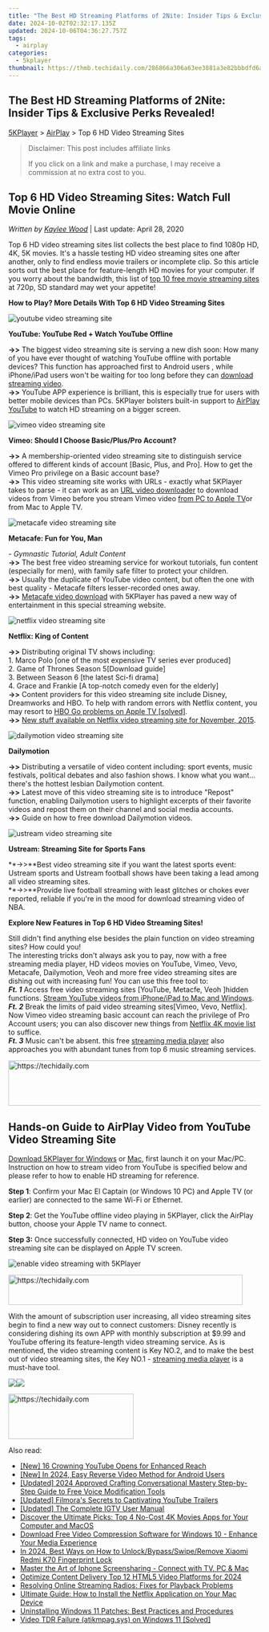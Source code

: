 ```yaml
---
title: "The Best HD Streaming Platforms of 2Nite: Insider Tips & Exclusive Perks Revealed!"
date: 2024-10-02T02:32:17.135Z
updated: 2024-10-06T04:36:27.757Z
tags:
  - airplay
categories:
  - 5kplayer
thumbnail: https://thmb.techidaily.com/286866a306a63ee3881a3e82bbbdfd6a5621a0735c9f349a630ef1e39c65837d.jpg
---
```


## The Best HD Streaming Platforms of 2Nite: Insider Tips & Exclusive Perks Revealed!

[5KPlayer](https://tools.techidaily.com/5kplayer/products/) \> [AirPlay](https://tools.techidaily.com/5kplayer/airplay/) \> Top 6 HD Video Streaming Sites

>  Disclaimer: This post includes affiliate links
>
>  If you click on a link and make a purchase, I may receive a commission at no extra cost to you.
>

## Top 6 HD Video Streaming Sites: Watch Full Movie Online

 _Written by [Kaylee Wood](https://www.quora.com/profile/Amanda-Hu-21)_ | Last update: April 28, 2020

Top 6 HD video streaming sites list collects the best place to find 1080p HD, 4K, 5K movies. It's a hassle testing HD video streaming sites one after another, only to find endless movie trailers or incomplete clip. So this article sorts out the best place for feature-length HD movies for your computer. If you worry about the bandwidth, this list of [top 10 free movie streaming sites](https://tools.techidaily.com/5kplayer/airplay/) at 720p, SD standard may wet your appetite! 

**How to Play? More Details With Top 6 HD Video Streaming Sites**

![youtube video streaming site](https://www.5kplayer.com/airplay/img/5k-youtube-yxt-102303.jpg)

**YouTube: YouTube Red + Watch YouTube Offline** 

**\->>** The biggest video streaming site is serving a new dish soon: How many of you have ever thought of watching YouTube offline with portable devices? This function has approached first to Android users , while iPhone/iPad users won't be waiting for too long before they can [download streaming video](https://tools.techidaily.com/5kplayer/youtube-download/).   
**\->>** YouTube APP experience is brilliant, this is especially true for users with better mobile devices than PCs. 5KPlayer bolsters built-in support to [AirPlay YouTube](https://tools.techidaily.com/5kplayer/airplay/) to watch HD streaming on a bigger screen. 

![vimeo video streaming site](https://www.5kplayer.com/airplay/img/5k-vimeo-yxt-102302.jpg)

**Vimeo: Should I Choose Basic/Plus/Pro Account?** 

**\->>** A membership-oriented video streaming site to distinguish service offered to different kinds of account \[Basic, Plus, and Pro\]. How to get the Vimeo Pro privilege on a Basic account base?  
**\->>** This video streaming site works with URLs - exactly what 5KPlayer takes to parse - it can work as an [URL video downloader](https://tools.techidaily.com/5kplayer/youtube-download/) to download videos from Vimeo before you stream Vimeo video [from PC to Apple TV](https://tools.techidaily.com/5kplayer/airplay/)or from Mac to Apple TV.

![metacafe video streaming site](https://www.5kplayer.com/airplay/img/5k-metacafe-yxt-102301.jpg)

**Metacafe: Fun for You, Man**

_\- Gymnastic Tutorial, Adult Content_  
**\->>** The best free video streaming service for workout tutorials, fun content (especially for men), with family safe filter to protect your children.   
**\->>** Usually the duplicate of YouTube video content, but often the one with best quality - Metacafe filters lesser-recorded ones away.  
**\->>** [Metacafe video download](https://tools.techidaily.com/5kplayer/youtube-download/) with 5KPlayer has paved a new way of entertainment in this special streaming website.

![netflix video streaming site](https://www.5kplayer.com/airplay/img/5k-netflix-yxt-102301.jpg) 

**Netflix: King of Content**

**\->>** Distributing original TV shows including:   
 1\. Marco Polo \[one of the most expensive TV series ever produced\]  
 2\. Game of Thrones Season 5\[Download guide\]  
 3\. Between Season 6 \[the latest Sci-fi drama\]  
 4\. Grace and Frankie \[A top-notch comedy even for the elderly\]  
**\->>** Content providers for this video streaming site include Disney, Dreamworks and HBO. To help with random errors with Netflix content, you may resort to [HBO Go problems on Apple TV \[solved\]](https://tools.techidaily.com/5kplayer/airplay/).  
**\->>** [New stuff available on Netflix video streaming site for November, 2015](http://www.pastemagazine.com/articles/2015/10/new-november-movies-and-tv-streaming-on-netflix.html).

![dailymotion video streaming site](https://www.5kplayer.com/airplay/img/5k-dailymotion-yxt-102306.jpg) 

**Dailymotion**

**\->>** Distributing a versatile of video content including: sport events, music festivals, political debates and also fashion shows. I know what you want... there's the hottest lesbian Dailymotion content.  
**\->>** Latest move of this video streaming site is to introduce "Repost" function, enabling Dailymotion users to highlight excerpts of their favorite videos and repost them on their channel and social media accounts.  
 **\->>** Guide on how to free download Dailymotion videos. 

![ustream video streaming site](https://www.5kplayer.com/airplay/img/5k-ustream-yxt-102301.jpg) 

**Ustream: Streaming Site for Sports Fans**

**\->>**Best video streaming site if you want the latest sports event: Ustream sports and Ustream football shows have been taking a lead among all video streaming sites.  
**\->>**Provide live football streaming with least glitches or chokes ever reported, reliable if you're in the mood for download streaming video of NBA.

**Explore New Features in Top 6 HD Video Streaming Sites!**

Still didn't find anything else besides the plain function on video streaming sites? How could you!  
 The interesting tricks don't always ask you to pay, now with a free streaming media player, HD videos movies on YouTube, Vimeo, Vevo, Metacafe, Dailymotion, Veoh and more free video streaming sites are dishing out with increasing fun! You can use this free tool to:  
_**Ft. 1**_ Access free video streaming sites \[YouTube, Metacfe, Veoh \]hidden functions. [Stream YouTube videos from iPhone/iPad to Mac and Windows](https://tools.techidaily.com/5kplayer/airplay/).  
_**Ft. 2**_ Break the limits of paid video streaming sites\[Vimeo, Vevo, Netflix\]. Now Vimeo video streaming basic account can reach the privilege of Pro Account users; you can also discover new things from [Netflix 4K movie list](https://tools.techidaily.com/5kplayer/airplay/) to suffice.  
_**Ft. 3**_ Music can't be absent. this free [streaming media player](https://tools.techidaily.com/5kplayer/video-music-player/) also approaches you with abundant tunes from top 6 music streaming services.

<!-- affiliate ads begin -->
<a href="https://unicoeye.pxf.io/c/5597632/2148775/18498" target="_top" id="2148775">
  <img src="//a.impactradius-go.com/display-ad/18498-2148775" border="0" alt="https://techidaily.com" width="728" height="90"/>
</a>
<img height="0" width="0" src="https://unicoeye.pxf.io/i/5597632/2148775/18498" style="position:absolute;visibility:hidden;" border="0" />
<!-- affiliate ads end -->

## Hands-on Guide to AirPlay Video from YouTube Video Streaming Site

[Download 5KPlayer for Windows](https://tools.techidaily.com/5kplayer/products/) or [Mac](https://tools.techidaily.com/5kplayer/products/), first launch it on your Mac/PC. Instruction on how to stream video from YouTube is specified below and please refer to how to enable HD streaming for reference.

**Step 1**: Confirm your Mac El Captain (or Windows 10 PC) and Apple TV (or earlier) are connected to the same Wi-Fi or Ethernet.

**Step 2**: Get the YouTube offline video playing in 5KPlayer, click the AirPlay button, choose your Apple TV name to connect.

**Step 3:** Once successfully connected, HD video on YouTube video streaming site can be displayed on Apple TV screen.

![enable video streaming with 5KPlayer](https://www.5kplayer.com/airplay/img/5kplayer-airplay-on-windows-8-zjy-0304002.jpg) 

<!-- affiliate ads begin -->
<a href="https://aligracehair.sjv.io/c/5597632/2135360/19272" target="_top" id="2135360">
  <img src="//a.impactradius-go.com/display-ad/19272-2135360" border="0" alt="https://techidaily.com" width="468" height="60"/>
</a>
<img height="0" width="0" src="https://aligracehair.sjv.io/i/5597632/2135360/19272" style="position:absolute;visibility:hidden;" border="0" />
<!-- affiliate ads end -->

With the amount of subscription user increasing, all video streaming sites begin to find a new way out to connect customers: Disney recently is considering dishing its own APP with monthly subscription at $9.99 and YouTube offering its feature-length video streaming service. As is mentioned, the video streaming content is Key NO.2, and to make the best out of video streaming sites, the Key NO.1 - [streaming media player](https://tools.techidaily.com/5kplayer/airplay/) is a must-have tool.

[![](https://www.5kplayer.com/airplay/../button/freedownwhitewin.png)](https://tools.techidaily.com/5kplayer/products/)[![](https://www.5kplayer.com/airplay/../button/freedownbackmac.png)](https://tools.techidaily.com/5kplayer/products/)

<!-- affiliate ads begin -->
<a href="https://bluettius.sjv.io/c/5597632/2139107/17108" target="_top" id="2139107">
  <img src="//a.impactradius-go.com/display-ad/17108-2139107" border="0" alt="https://techidaily.com" width="250" height="90"/>
</a>
<img height="0" width="0" src="https://bluettius.sjv.io/i/5597632/2139107/17108" style="position:absolute;visibility:hidden;" border="0" />
<!-- affiliate ads end -->

<ins class="adsbygoogle"
     style="display:block"
     data-ad-format="autorelaxed"
     data-ad-client="ca-pub-7571918770474297"
     data-ad-slot="1223367746"></ins>

<ins class="adsbygoogle"
     style="display:block"
     data-ad-client="ca-pub-7571918770474297"
     data-ad-slot="8358498916"
     data-ad-format="auto"
     data-full-width-responsive="true"></ins>

<span class="atpl-alsoreadstyle">Also read:</span>
<div><ul>
<li><a href="https://youtube-web.techidaily.com/6-crowning-youtube-opens-for-enhanced-reach/"><u>[New] 16 Crowning YouTube Opens for Enhanced Reach</u></a></li>
<li><a href="https://fox-hovers.techidaily.com/new-in-2024-easy-reverse-video-method-for-android-users/"><u>[New] In 2024, Easy Reverse Video Method for Android Users</u></a></li>
<li><a href="https://fox-blue.techidaily.com/updated-2024-approved-crafting-conversational-mastery-step-by-step-guide-to-free-voice-modification-tools/"><u>[Updated] 2024 Approved Crafting Conversational Mastery Step-by-Step Guide to Free Voice Modification Tools</u></a></li>
<li><a href="https://facebook-video-share.techidaily.com/updated-filmoras-secrets-to-captivating-youtube-trailers/"><u>[Updated] Filmora's Secrets to Captivating YouTube Trailers</u></a></li>
<li><a href="https://instagram-videos.techidaily.com/updated-the-complete-igtv-user-manual/"><u>[Updated] The Complete IGTV User Manual</u></a></li>
<li><a href="https://media-tips.techidaily.com/discover-the-ultimate-picks-top-4-no-cost-4k-movies-apps-for-your-computer-and-macos/"><u>Discover the Ultimate Picks: Top 4 No-Cost 4K Movies Apps for Your Computer and MacOS</u></a></li>
<li><a href="https://media-tips.techidaily.com/download-free-video-compression-software-for-windows-10-enhance-your-media-experience/"><u>Download Free Video Compression Software for Windows 10 - Enhance Your Media Experience</u></a></li>
<li><a href="https://unlock-android.techidaily.com/in-2024-best-ways-on-how-to-unlockbypassswiperemove-xiaomi-redmi-k70-fingerprint-lock-by-drfone-android/"><u>In 2024, Best Ways on How to Unlock/Bypass/Swipe/Remove Xiaomi Redmi K70 Fingerprint Lock</u></a></li>
<li><a href="https://media-tips.techidaily.com/master-the-art-of-iphone-screensharing-connect-with-tv-pc-and-mac/"><u>Master the Art of Iphone Screensharing - Connect with TV, PC & Mac</u></a></li>
<li><a href="https://extra-support.techidaily.com/optimize-content-delivery-top-12-html5-video-platforms-for-2024/"><u>Optimize Content Delivery Top 12 HTML5 Video Platforms for 2024</u></a></li>
<li><a href="https://media-tips.techidaily.com/resolving-online-streaming-radios-fixes-for-playback-problems/"><u>Resolving Online Streaming Radios: Fixes for Playback Problems</u></a></li>
<li><a href="https://media-tips.techidaily.com/ultimate-guide-how-to-install-the-netflix-application-on-your-mac-device/"><u>Ultimate Guide: How to Install the Netflix Application on Your Mac Device</u></a></li>
<li><a href="https://win-forum.techidaily.com/uninstalling-windows-11-patches-best-practices-and-procedures/"><u>Uninstalling Windows 11 Patches: Best Practices and Procedures</u></a></li>
<li><a href="https://blue-screen-error.techidaily.com/video-tdr-failure-atikmpagsys-on-windows-11-solved/"><u>Video TDR Failure (atikmpag.sys) on Windows 11 [Solved]</u></a></li>
</ul></div>

